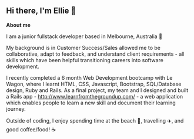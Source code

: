 ## Hi there, I'm Ellie 👋

**About me**

I am a junior fullstack developer based in Melbourne, Australia :round_pushpin:

My background is in Customer Success/Sales allowed me to be collaborative, adapt to feedback, and understand client requirements - all skills which have been helpful transitioning careers into software development.

I recently completed a 6 month Web Development bootcamp with Le Wagon, where I learnt HTML, CSS, Javascript, Bootstrap, SQL/Database design, Ruby and Rails. As a final project, my team and I designed and built a Rails app - http://www.learnfromthegroundup.com/ - a web application which enables people to learn a new skill and document their learning journey. 

Outside of coding, I enjoy spending time at the beach :ocean:, travelling :airplane:, and good coffee/food! :coffee:



